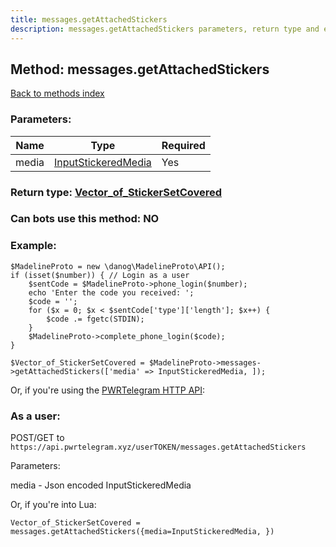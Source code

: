 ```yaml
---
title: messages.getAttachedStickers
description: messages.getAttachedStickers parameters, return type and example
---
```

## Method: messages.getAttachedStickers  
[Back to methods index](index.md)


### Parameters:

| Name     |    Type       | Required |
|----------|---------------|----------|
|media|[InputStickeredMedia](../types/InputStickeredMedia.md) | Yes|


### Return type: [Vector\_of\_StickerSetCovered](../types/StickerSetCovered.md)

### Can bots use this method: **NO**


### Example:


```
$MadelineProto = new \danog\MadelineProto\API();
if (isset($number)) { // Login as a user
    $sentCode = $MadelineProto->phone_login($number);
    echo 'Enter the code you received: ';
    $code = '';
    for ($x = 0; $x < $sentCode['type']['length']; $x++) {
        $code .= fgetc(STDIN);
    }
    $MadelineProto->complete_phone_login($code);
}

$Vector_of_StickerSetCovered = $MadelineProto->messages->getAttachedStickers(['media' => InputStickeredMedia, ]);
```

Or, if you're using the [PWRTelegram HTTP API](https://pwrtelegram.xyz):



### As a user:

POST/GET to `https://api.pwrtelegram.xyz/userTOKEN/messages.getAttachedStickers`

Parameters:

media - Json encoded InputStickeredMedia




Or, if you're into Lua:

```
Vector_of_StickerSetCovered = messages.getAttachedStickers({media=InputStickeredMedia, })
```

